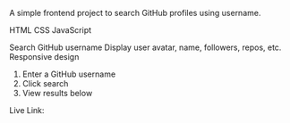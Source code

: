 A simple frontend project to search GitHub profiles using username.

HTML
CSS
JavaScript 

Search GitHub username
Display user avatar, name, followers, repos, etc.
Responsive design

1. Enter a GitHub username
2. Click search
3. View results below


Live Link: 
